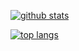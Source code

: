 <!-- ### Hi there 👋


**BruceOuyang/BruceOuyang** is a ✨ _special_ ✨ repository because its `README.md` (this file) appears on your GitHub profile.

Here are some ideas to get you started:


- 🔭 I’m currently working on ...
- 🌱 I’m currently learning ...
- 👯 I’m looking to collaborate on ...
- 🤔 I’m looking for help with ...
- 💬 Ask me about ...
- 📫 How to reach me: ...
- 😄 Pronouns: ...
- ⚡ Fun fact: ...
-->

[![github stats](https://github-readme-stats.vercel.app/api?username=bruceouyang&count_private=true&show_icons=true&bg_color=30,e96443,904e95&title_color=fff&text_color=fff)](https://github.com/bruceouyang)

[![top langs](https://github-readme-stats.vercel.app/api/top-langs/?username=bruceouyang&layout=compact)](https://github-readme-stats.vercel.app/api/top-langs/?username=bruceouyang&layout=compact)

